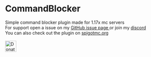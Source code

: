 # CommandBlocker
Simple command blocker plugin made for 1.17x mc servers<br>
For support open a issue on my <a href=https://github.com/Chiarchiaooo/CommandBlocker1.17/issues> GitHub issue page </a> or join my <a href=https://dsc.gg/cliffycommunity>discord</a><br>
You can also check out the plugin on <a href=https://www.spigotmc.org/resources/command-blocker.99602>spigotmc.org</a><br><br>
<a href='https://ko-fi.com/U7U59S2LZ' target='_blank'><img height='36' style='border:0px;height:36px;' src='https://cdn.ko-fi.com/cdn/kofi1.png?v=3' border='0' alt='Donate at ko-fi.com' /></a>



